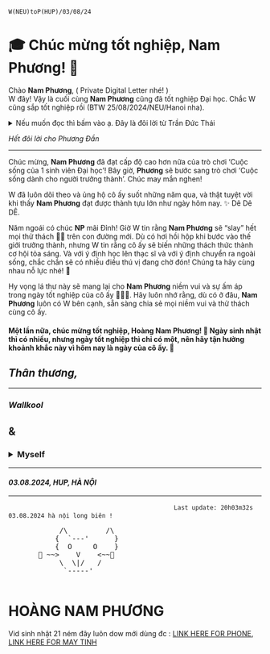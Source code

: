                                                         W(NEU)toP(HUP)/03/08/24

# 🎓 Chúc mừng tốt nghiệp, **Nam Phương**! 🎉

Chào **Nam Phương**, ( Private Digital Letter nhé! )  
W đây! Vậy là cuối cùng **Nam Phương** cũng đã tốt nghiệp Đại học. Chắc W cũng sắp tốt nghiệp rồi (BTW 25/08/2024/NEU/Hanoi nha). 

<details>
<summary>Nếu muốn đọc thì bấm vào ạ. Đây là đôi lời từ Trần Đức Thái</summary>
  
<br>

Nếu như m đã ấn chọn vào đoạn này thì bức thư chắc chắn sẽ bị hủy link sau khi m thoát. Nhưng cứ đọc hết đi nhé !

Khụ khụ nay mua hoa cho nàng bị sốt hic. Trân trọng Thái đi!

---

> Nhanh nhỉ, chỉ mới 4-5 năm trước còn bận khi kỳ thi đại học chuẩn bị diễn ra, đợt đấy trao đổi bài với **Nam Phương** cũng nhiều vl, còn nhớ hồi đi học nhà **Dậu**, rồi mấy bữa đi phượt với lớp Đi **Sầm Sơn** này, rồi đi quê Nước mắm **Nam Hương** lên núi cắm trại nè :)) rồi vèo cái lại lo toan việc lên đại học đi được du lịch với nàng có 1 lần mà nhanh thật. Đợt đấy còn đi bộ dạo quanh gần Trường Đại học **Kiến trúc Hà Nội** với **Hưng** và **Nam Phương** nữa, t cứ ngỡ là mới 1-2 năm. Thề thế đợt đấy t còn chưa yêu thật, t nhớ lần cuối đi chơi mà t với **Phương** đần còn độc thân là hồi thăm nhà **Huyền** ấy. Rồi đi fes ở Đại học **Bách Khoa**. Rồi đợt gì đi thăm thầy cô c3 nữa lâu lắm rồi. M còn thu âm cho câu **CLB** gì nữa ấy rồi b còn đi chuyển mộ … m còn bị sốt lúc đi quân sự t nhớ thế :))
>
> Rồi hết có lẽ là kiểu t nhớ thêm mấy lần t đi quên đồ r m lượm hộ cảm ơn nàng nha :)))
---

<br>

<div style="display: flex; flex-wrap: wrap; gap: 10px;">
  <!-- Dòng 1 -->
  <img src="https://github.com/Wallkool123456/graduation-letter-/blob/master/z5693599821637_0930d96597503572608e0d35f009ed28.jpg" alt="Image 1" width="300"/>
  <img src="https://github.com/Wallkool123456/graduation-letter-/blob/master/z5693599824795_38152012d51d1a597fc2b1ff034f55d5.jpg" alt="Image 2" width="300"/>
  <img src="https://github.com/Wallkool123456/graduation-letter-/blob/master/z5693599832303_2676764ba3ed7466777782bd3c0b6ae8.jpg" alt="Image 3" width="300"/>
  <!-- Dòng 2 -->
  <img src="https://github.com/Wallkool123456/graduation-letter-/blob/master/z5693599835061_7d1d2cd09049ad6d29008a4b978bad96.jpg" alt="Image 4" width="300"/>
  <img src="https://github.com/Wallkool123456/graduation-letter-/blob/master/z5693599844326_005b4e3e81f0e1a0eefa13487a02762b.jpg" alt="Image 5" width="300"/>
  <img src="https://github.com/Wallkool123456/graduation-letter-/blob/master/z5693599848592_77a414b376538d0adff86d3a03f323c9.jpg" alt="Image 6" width="300"/>
</div>


<br>
<br>
<br>
<br>

---
Rồi thế là. Xong t không nhớ gì nhiều nữa chắc nhiều thứ quá gần đây làm t nghi ngờ hoặc thậm chí từ năm 3 là t cảm giác t cũng nhiều cái khó nói đến tận giờ, nhiều lúc thực sự không muốn tương tác với ai lắm, t luôn muốn mọi thứ rồi cũng qua với kiểu t cũng không muốn cảm xúc hay năng lượng t ảnh hưởng đến ai. T mong t có thể chia sẻ tâm sự với m sau. Chắc m cũng không nhớ 1 số đợt nằm ngoái hay đợt nào bản thân t còn không nhớ. Bận t còn không liên lạc với m hay hỏi thăm, t xin lỗi. 

M biết t từ nhà **Thầy Long** là 11 năm rồi, ấy mà t biết m mới có 7 năm thôi à, xin lỗi nha. Nhưng mà dù 2020 cứ ngỡ là 1-2 tháng trước nhưng bây giờ là 2024, cụ thể là 03/08/2024. Bạn đã thực sự thay đổi rất nhiều, t bất ngờ lắm. Lâu lâu t mới gặp bạn 1 lần và cứ nhiều lần như thế là t thấy b khác nhiều thứ dần dần từng chút 1 và tạo nên bạn của ngày hôm nay. Ngày t chuyển trọ đầu tiên cùng với **Nam Phương**, t thấy **Nam Phương** đã trưởng thành hơn, xinh đẹp hơn, duyên hơn và đáng yêu hơn rất nhiều 🩵. T tự hào lắm, cái này t nói nhiều nhưng mà t tự hào vì có **Nam Phương** là 1 trong những người thực sự quan trọng trong cuộc sống của t. Nên dù sau này có bất kỳ 1 chuyện gì xảy ra giữa 2 đứa thì luôn nhớ lại bức thư này và luôn nhớ lại những lần giao cắt của cuộc đời 2 đứa. *( Không có chuyện hủy link đâu t lừa đó đúng là Phương Đần )*

Sắp tới còn gian nan nữa còn nhiều thứ, còn nhiều kỉ niệm sắp tới (Coi như t đến từ tương lai biết trước tương lại đi)! 

## *Những kệ hết đi,*
</details> 

*Hết đôi lời cho Phương Đần*

---

Chúc mừng, **Nam Phương** đã đạt cấp độ cao hơn nữa của trò chơi ‘Cuộc sống của 1 sinh viên Đại học’! Bây giờ, **Phương** sẽ bước sang trò chơi ‘Cuộc sống dành cho người trưởng thành’. Chúc may mắn nghen!

W đã luôn dõi theo và ủng hộ cô ấy suốt những năm qua, và thật tuyệt vời khi thấy **Nam Phương** đạt được thành tựu lớn như ngày hôm nay. ✨ Dê Dê DÊ.

Năm ngoái có chúc **NP** mãi Đỉnh! Giờ W tin rằng **Nam Phương** sẽ “slay” hết mọi thử thách 🧑‍🎓 trên con đường mới. Dù có hơi hồi hộp khi bước vào thế giới trưởng thành, nhưng W tin rằng cô ấy sẽ biến những thách thức thành cơ hội tỏa sáng. Và với ý định học lên thạc sĩ và với ý định chuyển ra ngoài sống, chắc chắn sẽ có nhiều điều thú vị đang chờ đón! Chúng ta hãy cùng nhau nỗ lực nhé! 🚀

Hy vọng lá thư này sẽ mang lại cho **Nam Phương** niềm vui và sự ấm áp trong ngày tốt nghiệp của cô ấy 🩵🩵🩵. Hãy luôn nhớ rằng, dù có ở đâu, **Nam Phương** luôn có W bên cạnh, sẵn sàng chia sẻ mọi niềm vui và thử thách cùng cô ấy.

#### Một lần nữa, chúc mừng tốt nghiệp, **Hoàng Nam Phương**! 🎊 Ngày sinh nhật thì có nhiều, nhưng ngày tốt nghiệp thì chỉ có một, nên hãy tận hưởng khoảnh khắc này vì hôm nay là ngày của cô ấy. 🎈

## *Thân thương,*  
---
### *Wallkool*  
## &
### <details><summary>Myself</summary>Trần Đức Thái</details>

---

#### *03.08.2024, HUP, HÀ NỘI*
---


                                                  Last update: 20h03m32s 03.08.2024 hà nội long biên !  

<pre>
            /\         /\
           {  `---'      }
           {  O     O    }
       🩵 ~~>    V    <~~🩵 
            \  \|/   /
             `-----'
     
</pre>

# **HOÀNG NAM PHƯƠNG**

Vid sinh nhật 21 ném đây luôn dow mới dùng đc : [LINK HERE FOR PHONE](https://github.com/Wallkool123456/graduation-letter-/blob/master/21-10-2023-%5B2M-2D%5D%20HNP.mp4), [LINK HERE FOR MAY TINH](https://github.com/Wallkool123456/graduation-letter-/blob/master/21-10-2023-%5B2M-2D%5D.mov)